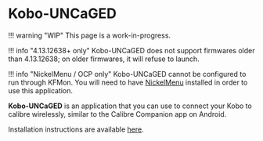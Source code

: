 # Kobo-UNCaGED

!!! warning "WIP"
	This page is a work-in-progress.

!!! info "4.13.12638+ only"
	Kobo-UNCaGED does not support firmwares older than 4.13.12638; on older firmwares, it will refuse to launch.

!!! info "NickelMenu / OCP only"
	Kobo-UNCaGED cannot be configured to run through KFMon. You will need to have [NickelMenu](/kobo/info/software/nickelmenu) installed in order to use this application.

**Kobo-UNCaGED** is an application that you can use to connect your Kobo to calibre wirelessly, similar to the Calibre Companion app on Android.

Installation instructions are available [here](https://github.com/shermp/Kobo-UNCaGED).